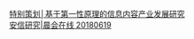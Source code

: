   
[特别策划│基于第一性原理的信息内容产业发展研究](http://www.dianyue.me/archives/861/q1msa7e5gpmnicj6/)  
[安信研究|晨会在线 20180619](http://www.dianyue.me/archives/644/jzwkdy4qrlpetehm/)